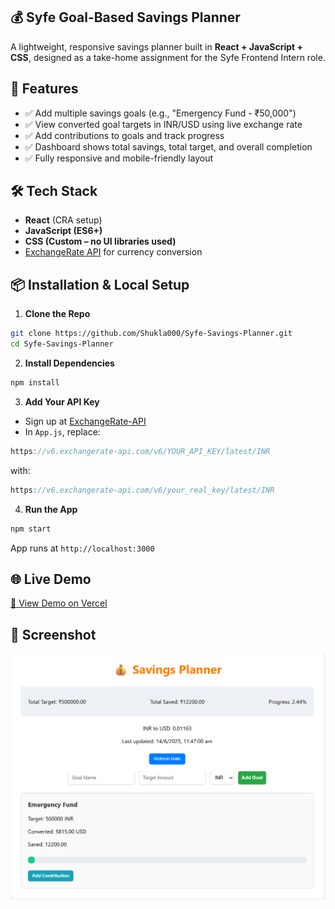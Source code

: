 ## 💰 Syfe Goal-Based Savings Planner

A lightweight, responsive savings planner built in **React + JavaScript + CSS**, designed as a take-home assignment for the Syfe Frontend Intern role.



## 🚀 Features

- ✅ Add multiple savings goals (e.g., "Emergency Fund - ₹50,000")
- ✅ View converted goal targets in INR/USD using live exchange rate
- ✅ Add contributions to goals and track progress
- ✅ Dashboard shows total savings, total target, and overall completion
- ✅ Fully responsive and mobile-friendly layout



 ## 🛠 Tech Stack

- **React** (CRA setup)
- **JavaScript (ES6+)**
- **CSS (Custom – no UI libraries used)**
- [ExchangeRate API](https://app.exchangerate-api.com/) for currency conversion



## 📦 Installation & Local Setup

1. **Clone the Repo**
```bash
git clone https://github.com/Shukla000/Syfe-Savings-Planner.git
cd Syfe-Savings-Planner
```

2. **Install Dependencies**
```bash
npm install
```

3. **Add Your API Key**
- Sign up at [ExchangeRate-API](https://app.exchangerate-api.com)
- In `App.js`, replace:
```js
https://v6.exchangerate-api.com/v6/YOUR_API_KEY/latest/INR
```
with:
```js
https://v6.exchangerate-api.com/v6/your_real_key/latest/INR
```

4. **Run the App**
```bash
npm start
```

App runs at `http://localhost:3000`


## 🌐 Live Demo
[🔗 View Demo on Vercel](https://syfe-savings-planner.vercel.app/)



## 📸 Screenshot

![Syfe Goal Planner UI](./image.png)




